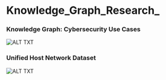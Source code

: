 # Knowledge_Graph_Research_   

### Knowledge Graph: Cybersecurity Use Cases
![ALT TXT](https://github.com/SaifurRR/Knowledge-Graph-Research/blob/main/bio_kg-2.png)

### Unified Host Network Dataset
![ALT TXT](https://github.com/SaifurRR/Knowledge-Graph-Research/blob/main/unified-host-network-dataset.png)
   
      
    
    
    
   
   
